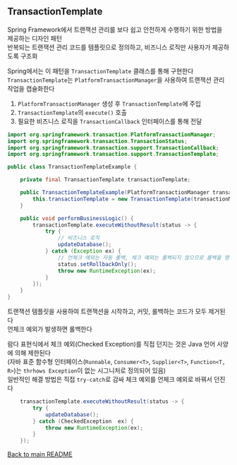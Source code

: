 ## TransactionTemplate
Spring Framework에서 트랜잭션 관리를 보다 쉽고 안전하게 수행하기 위한 방법을 제공하는 디자인 패턴<br>
반복되는 트랜잭션 관리 코드를 템플릿으로 정의하고, 비즈니스 로직만 사용자가 제공하도록 구조화<br>

Spring에서는 이 패턴을 `TransactionTemplate` 클래스를 통해 구현한다<br>
`TransactionTemplate`는 `PlatformTransactionManager`을 사용하여 트랜잭션 관리작업을 캡슐화한다<br>

1. `PlatformTransactionManager` 생성 후 `TransactionTemplate`에 주입
2. `TransactionTemplate`의 `execute()` 호출
3. 필요한 비즈니스 로직을 `TransactionCallback` 인터페이스를 통해 전달

```java
import org.springframework.transaction.PlatformTransactionManager;
import org.springframework.transaction.TransactionStatus;
import org.springframework.transaction.support.TransactionCallback;
import org.springframework.transaction.support.TransactionTemplate;

public class TransactionTemplateExample {

    private final TransactionTemplate transactionTemplate;

    public TransactionTemplateExample(PlatformTransactionManager transactionManager) {
        this.transactionTemplate = new TransactionTemplate(transactionManager);
    }

    public void performBusinessLogic() {
        transactionTemplate.executeWithoutResult(status -> {
            try {
                // 비즈니스 로직
                updateDatabase();
            } catch (Exception ex) {
                // 언체크 예외는 자동 롤백, 체크 예외는 롤백되지 않으므로 롤백을 명시
                status.setRollbackOnly();
                throw new RuntimeException(ex);
            }
        });
    }
}
```
트랜잭션 템플릿을 사용하여 트랜잭션을 시작하고, 커밋, 롤백하는 코드가 모두 제거된다<br>
언체크 예외가 발생하면 롤백한다<br>

람다 표현식에서 체크 예외(Checked Exception)를 직접 던지는 것은 Java 언어 사양에 의해 제한된다<br>
(자바 표준 함수형 인터페이스(`Runnable`, `Consumer<T>`, `Supplier<T>`, `Function<T, R>`)는 `thrhows Exception`이 없는 시그니처로 정의되어 있음)<br>
일반적인 해결 방법은 직접 `try-catch`로 감싸 체크 예외를 언체크 예외로 바꿔서 던진다
```java
    transactionTemplate.executeWithoutResult(status -> {
        try {
            updateDatabase();
        } catch (CheckedException  ex) {
            throw new RuntimeException(ex);
        }
    });
```

[Back to main README](../README.md)
